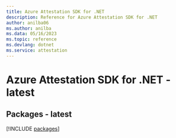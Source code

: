 ```yaml
---
title: Azure Attestation SDK for .NET
description: Reference for Azure Attestation SDK for .NET
author: anilba06
ms.author: anilba
ms.data: 05/16/2023
ms.topic: reference
ms.devlang: dotnet
ms.service: attestation
---
```

# Azure Attestation SDK for .NET - latest
## Packages - latest
[!INCLUDE [packages](attestation-index.md)]